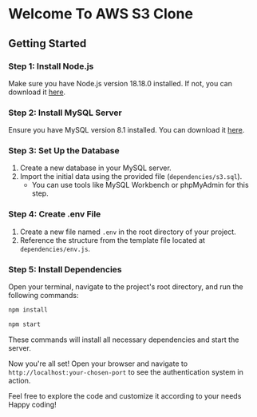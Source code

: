 # Welcome To AWS S3 Clone 

## Getting Started

### Step 1: Install Node.js

Make sure you have Node.js version 18.18.0 installed. If not, you can download it [here](https://nodejs.org/).

### Step 2: Install MySQL Server

Ensure you have MySQL version 8.1 installed. You can download it [here](https://dev.mysql.com/downloads/).

### Step 3: Set Up the Database

1. Create a new database in your MySQL server.
2. Import the initial data using the provided file (`dependencies/s3.sql`).
   - You can use tools like MySQL Workbench or phpMyAdmin for this step.

### Step 4: Create .env File

1. Create a new file named `.env` in the root directory of your project.
2. Reference the structure from the template file located at `dependencies/env.js`.

### Step 5: Install Dependencies

Open your terminal, navigate to the project's root directory, and run the following commands:

```bash
npm install
```
```bash
npm start
```

These commands will install all necessary dependencies and start the server.

Now you're all set! Open your browser and navigate to `http://localhost:your-chosen-port` to see the authentication system in action.

Feel free to explore the code and customize it according to your needs
Happy coding!
